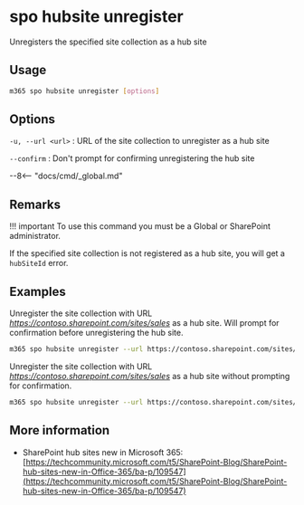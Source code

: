 # spo hubsite unregister

Unregisters the specified site collection as a hub site

## Usage

```sh
m365 spo hubsite unregister [options]
```

## Options

`-u, --url <url>`
: URL of the site collection to unregister as a hub site

`--confirm`
: Don't prompt for confirming unregistering the hub site

--8<-- "docs/cmd/_global.md"

## Remarks

!!! important
    To use this command you must be a Global or SharePoint administrator.

If the specified site collection is not registered as a hub site, you will get a `hubSiteId` error.

## Examples

Unregister the site collection with URL _https://contoso.sharepoint.com/sites/sales_ as a hub site. Will prompt for confirmation before unregistering the hub site.

```sh
m365 spo hubsite unregister --url https://contoso.sharepoint.com/sites/sales
```

Unregister the site collection with URL _https://contoso.sharepoint.com/sites/sales_ as a hub site without prompting for confirmation.

```sh
m365 spo hubsite unregister --url https://contoso.sharepoint.com/sites/sales --confirm
```

## More information

- SharePoint hub sites new in Microsoft 365: [https://techcommunity.microsoft.com/t5/SharePoint-Blog/SharePoint-hub-sites-new-in-Office-365/ba-p/109547](https://techcommunity.microsoft.com/t5/SharePoint-Blog/SharePoint-hub-sites-new-in-Office-365/ba-p/109547)
